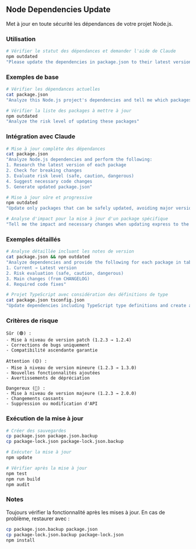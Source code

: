## Node Dependencies Update

Met à jour en toute sécurité les dépendances de votre projet Node.js.

### Utilisation

```bash
# Vérifier le statut des dépendances et demander l'aide de Claude
npm outdated
"Please update the dependencies in package.json to their latest versions"
```

### Exemples de base

```bash
# Vérifier les dépendances actuelles
cat package.json
"Analyze this Node.js project's dependencies and tell me which packages can be updated"

# Vérifier la liste des packages à mettre à jour
npm outdated
"Analyze the risk level of updating these packages"
```

### Intégration avec Claude

```bash
# Mise à jour complète des dépendances
cat package.json
"Analyze Node.js dependencies and perform the following:
1. Research the latest version of each package
2. Check for breaking changes
3. Evaluate risk level (safe, caution, dangerous)
4. Suggest necessary code changes
5. Generate updated package.json"

# Mise à jour sûre et progressive
npm outdated
"Update only packages that can be safely updated, avoiding major version upgrades"

# Analyse d'impact pour la mise à jour d'un package spécifique
"Tell me the impact and necessary changes when updating express to the latest version"
```

### Exemples détaillés

```bash
# Analyse détaillée incluant les notes de version
cat package.json && npm outdated
"Analyze dependencies and provide the following for each package in table format:
1. Current → Latest version
2. Risk evaluation (safe, caution, dangerous)
3. Main changes (from CHANGELOG)
4. Required code fixes"

# Projet TypeScript avec considération des définitions de type
cat package.json tsconfig.json
"Update dependencies including TypeScript type definitions and create an update plan that avoids type errors"
```

### Critères de risque

```
Sûr (🟢) :
- Mise à niveau de version patch (1.2.3 → 1.2.4)
- Corrections de bugs uniquement
- Compatibilité ascendante garantie

Attention (🟡) :
- Mise à niveau de version mineure (1.2.3 → 1.3.0)
- Nouvelles fonctionnalités ajoutées
- Avertissements de dépréciation

Dangereux (🔴) :
- Mise à niveau de version majeure (1.2.3 → 2.0.0)
- Changements cassants
- Suppression ou modification d'API
```

### Exécution de la mise à jour

```bash
# Créer des sauvegardes
cp package.json package.json.backup
cp package-lock.json package-lock.json.backup

# Exécuter la mise à jour
npm update

# Vérifier après la mise à jour
npm test
npm run build
npm audit
```

### Notes

Toujours vérifier la fonctionnalité après les mises à jour. En cas de problème, restaurer avec :

```bash
cp package.json.backup package.json
cp package-lock.json.backup package-lock.json
npm install
```
